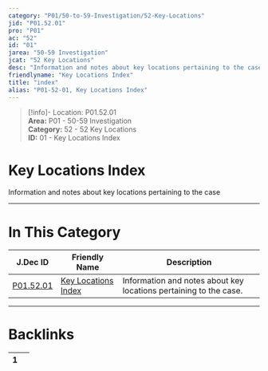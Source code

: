 ```yaml
---  
category: "P01/50-to-59-Investigation/52-Key-Locations"  
jid: "P01.52.01"  
pro: "P01"  
ac: "52"  
id: "01"  
jarea: "50-59 Investigation"  
jcat: "52 Key Locations"  
desc: "Information and notes about key locations pertaining to the case."  
friendlyname: "Key Locations Index"  
title: "index"  
alias: "P01-52-01, Key Locations Index"  
---  
```

>[!info]- Location: P01.52.01  
>**Area:** P01 - 50-59 Investigation  
>**Category:** 52 - 52 Key Locations  
>**ID:** 01 - Key Locations Index  
  
# Key Locations Index  
  
Information and notes about key locations pertaining to the case  
   
  
  
---  
# In This Category  
  
| J.Dec ID                                                                           | Friendly Name                                                                                | Description                                                       |  
| ---------------------------------------------------------------------------------- | -------------------------------------------------------------------------------------------- | ----------------------------------------------------------------- |  
| [P01.52.01](index.md#) | [Key Locations Index](index.md#) | Information and notes about key locations pertaining to the case. |  
  
  
---  
# Backlinks  
<div><table class="dataview table-view-table"><thead class="table-view-thead"><tr class="table-view-tr-header"><th class="table-view-th"><span></span><span class="dataview small-text">1</span></th><th class="table-view-th"><span></span></th></tr></thead><tbody class="table-view-tbody"></tbody></table></div>